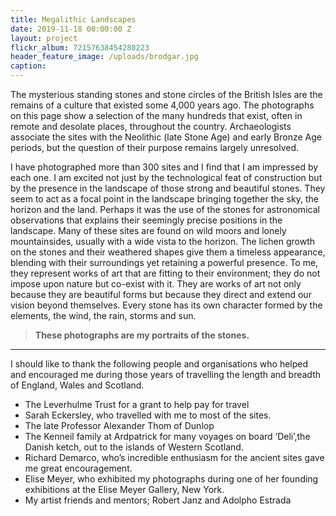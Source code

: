 ```yaml
---
title: Megalithic Landscapes
date: 2019-11-18 00:00:00 Z
layout: project
flickr_album: 72157638454280223
header_feature_image: /uploads/brodgar.jpg
caption:
---
```


The mysterious standing stones and stone circles of the British Isles are the remains of a culture that existed some 4,000 years ago. The photographs on this page show a selection of the many hundreds that exist, often in remote and desolate places, throughout the country. Archaeologists associate the sites with the Neolithic (late Stone Age) and early Bronze Age periods, but the question of their purpose remains largely unresolved.

I have photographed more than 300 sites and I find that I am impressed by each one. I am excited not just by the technological feat of construction but by the presence in the landscape of those strong and beautiful stones. They seem to act as a focal point in the landscape bringing together the sky, the horizon and the land. Perhaps it was the use of the stones for astronomical observations that explains their seemingly precise positions in the landscape. Many of these sites are found on wild moors and lonely mountainsides, usually with a wide vista to the horizon. The lichen growth on the stones and their weathered shapes give them a timeless appearance, blending with their surroundings yet retaining a powerful presence. To me, they represent works of art that are fitting to their environment; they do not impose upon nature but co-exist with it. They are works of art not only because they are beautiful forms but because they direct and extend our vision beyond themselves. Every stone has its own character formed by the elements, the wind, the rain, storms and sun.

> **These photographs are my portraits of the stones.**

<hr />

I should like to thank the following people and organisations who helped and encouraged me during those years of travelling the length and breadth of England, Wales and Scotland.

- The Leverhulme Trust for a grant to help pay for travel
- Sarah Eckersley, who travelled with me to most of the sites.
- The late Professor Alexander Thom of Dunlop
- The Kenneil family at Ardpatrick for many voyages on board ‘Deli’,the Danish ketch, out to the islands of Western Scotland.
- Richard Demarco, who’s incredible enthusiasm for the ancient sites gave me great encouragement.
- Elise Meyer, who exhibited my photographs during one of her founding exhibitions at the Elise Meyer Gallery, New York.
- My artist friends and mentors; Robert Janz and Adolpho Estrada
